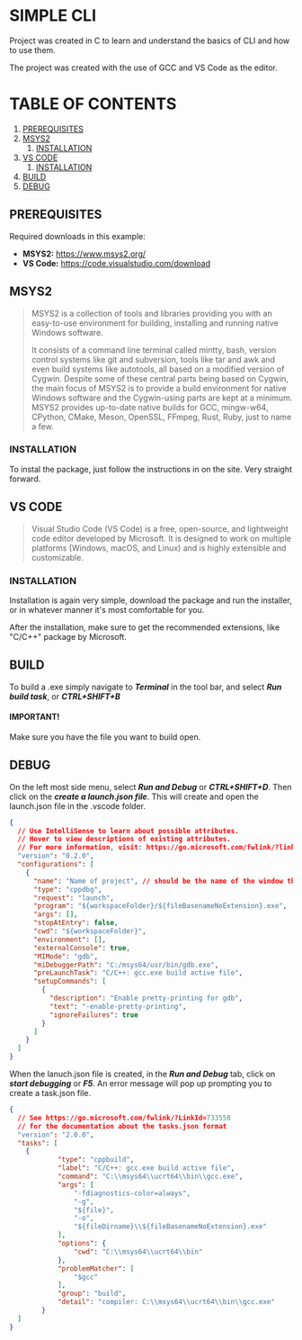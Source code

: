 
# SIMPLE CLI

Project was created in C to learn and understand the basics of CLI and how to use them.

The project was created with the use of GCC and VS Code as the editor.

# TABLE OF CONTENTS

1. [PREREQUISITES](#prerequisites)
2. [MSYS2](#msys2)
    1. [INSTALLATION](#installation)
3. [VS CODE](#vs-code)
    1. [INSTALLATION](#installation-1)
4. [BUILD](#build)
5. [DEBUG](#debug)
    

## PREREQUISITES

Required downloads in this example:
- **MSYS2:** https://www.msys2.org/
- **VS Code:** https://code.visualstudio.com/download

## MSYS2

> MSYS2 is a collection of tools and libraries providing you with an easy-to-use environment for building, installing and running native Windows software.
>
>It consists of a command line terminal called mintty, bash, version control systems like git and subversion, tools like tar and awk and even build systems like autotools, all based on a modified version of Cygwin. Despite some of these central parts being based on Cygwin, the main focus of MSYS2 is to provide a build environment for native Windows software and the Cygwin-using parts are kept at a minimum. MSYS2 provides up-to-date native builds for GCC, mingw-w64, CPython, CMake, Meson, OpenSSL, FFmpeg, Rust, Ruby, just to name a few.

### INSTALLATION

To instal the package, just follow the instructions in on the site. Very straight forward.

## VS CODE

> Visual Studio Code (VS Code) is a free, open-source, and lightweight code editor developed by Microsoft. It is designed to work on multiple platforms (Windows, macOS, and Linux) and is highly extensible and customizable.

### INSTALLATION

Installation is again very simple, download the package and run the installer, or in whatever manner it's most comfortable for you.

After the installation, make sure to get the recommended extensions, like "C/C++" package by Microsoft.

## BUILD

To build a .exe simply navigate to ***Terminal*** in the tool bar, and select ***Run build task***, or ***CTRL+SHIFT+B***

#### **IMPORTANT!**

Make sure you have the file you want to build open.

## DEBUG

On the left most side menu, select ***Run and Debug*** or ***CTRL+SHIFT+D***. Then click on the ***create a launch.json file***. This will create and open the launch.json file in the .vscode folder.

```json
{
  // Use IntelliSense to learn about possible attributes.
  // Hover to view descriptions of existing attributes.
  // For more information, visit: https://go.microsoft.com/fwlink/?linkid=830387
  "version": "0.2.0",
  "configurations": [
    {
      "name": "Name of project", // should be the name of the window that opens
      "type": "cppdbg",
      "request": "launch",
      "program": "${workspaceFolder}/${fileBasenameNoExtension}.exe",
      "args": [],
      "stopAtEntry": false,
      "cwd": "${workspaceFolder}",
      "environment": [],
      "externalConsole": true,
      "MIMode": "gdb",
      "miDebuggerPath": "C:/msys64/usr/bin/gdb.exe",
      "preLaunchTask": "C/C++: gcc.exe build active file",
      "setupCommands": [
        {
          "description": "Enable pretty-printing for gdb",
          "text": "-enable-pretty-printing",
          "ignoreFailures": true
        }
      ]
    }
  ]
}
```

When the lanuch.json file is created, in the ***Run and Debug*** tab, click on ***start debugging*** or ***F5***. An error message will pop up prompting you to create a task.json file.

```json
{
  // See https://go.microsoft.com/fwlink/?LinkId=733558
  // for the documentation about the tasks.json format
  "version": "2.0.0",
  "tasks": [
    {
			"type": "cppbuild",
			"label": "C/C++: gcc.exe build active file",
			"command": "C:\\msys64\\ucrt64\\bin\\gcc.exe",
			"args": [
				"-fdiagnostics-color=always",
				"-g",
				"${file}",
				"-o",
				"${fileDirname}\\${fileBasenameNoExtension}.exe"
			],
			"options": {
				"cwd": "C:\\msys64\\ucrt64\\bin"
			},
			"problemMatcher": [
				"$gcc"
			],
			"group": "build",
			"detail": "compiler: C:\\msys64\\ucrt64\\bin\\gcc.exe"
		}
  ]
}
```